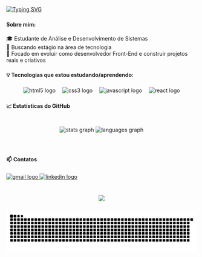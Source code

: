 <a href="https://git.io/typing-svg"><img src="https://readme-typing-svg.herokuapp.com?font=Fira+Code&duration=4500&pause=1000&color=F71D3B&width=435&lines=Ol%C3%A1%2C+me+chamo+Guilherme+!;Bem-vindo+ao+meu+Github" alt="Typing SVG" /></a>

###
<h4 align="left">Sobre mim:</h4>


<p align="left">🎓 Estudante de Análise e Desenvolvimento de Sistemas  <br>💼 Buscando estágio na área de tecnologia  <br>🚀 Focado em evoluir como desenvolvedor Front-End e construir projetos reais e criativos</p>

###

<h4 align="left">💡 Tecnologias que estou estudando/aprendendo:</h4>

###

<div align="center">
  <img src="https://cdn.jsdelivr.net/gh/devicons/devicon/icons/html5/html5-original.svg" height="30" alt="html5 logo"  />
  <img width="10" />
  <img src="https://cdn.jsdelivr.net/gh/devicons/devicon/icons/css3/css3-original.svg" height="30" alt="css3 logo"  />
  <img width="10" />
  <img src="https://cdn.jsdelivr.net/gh/devicons/devicon/icons/javascript/javascript-plain.svg" height="30" alt="javascript logo"  />
  <img width="10" />
  <img src="https://cdn.jsdelivr.net/gh/devicons/devicon/icons/react/react-original.svg" height="30" alt="react logo"  />
</div>

###

<h4 align="left">📈 Estatísticas do GitHub</h4>

###

<br clear="both">

<div align="center">
  <img src="https://github-readme-stats.vercel.app/api?username=guilhermemoreno2711&hide_title=false&hide_rank=false&show_icons=true&include_all_commits=true&count_private=true&disable_animations=false&theme=radical&locale=en&hide_border=false" height="150" alt="stats graph"  />
  <img src="https://github-readme-stats.vercel.app/api/top-langs?username=guilhermemoreno2711&locale=en&hide_title=false&layout=compact&card_width=320&langs_count=5&theme=radical&hide_border=false" height="150" alt="languages graph"  />
</div>

###

<br clear="both">

<h4 align="left">📫 Contatos</h4>

###

<div align="left">
  <a href="guilhermemorenoso@gmail.com" target="_blank">
    <img src="https://img.shields.io/static/v1?message=Gmail&logo=gmail&label=&color=D14836&logoColor=white&labelColor=&style=flat" height="23" alt="gmail logo"  />
  </a>
  <a href="https://www.linkedin.com/in/guilherme-moreno-dev-frontend/" target="_blank">
    <img src="https://img.shields.io/static/v1?message=LinkedIn&logo=linkedin&label=&color=0077B5&logoColor=white&labelColor=&style=flat" height="23" alt="linkedin logo"  />
  </a>
</div>

###

<br clear="both">

<div align="center">
  <img height="150" src="https://user-images.githubusercontent.com/74038190/212284145-bf2c01a8-c448-4f1a-b911-996024c84606.gif"  />
</div>

###
<picture align="center">
  <source media="(prefers-color-scheme: dark)" srcset="https://raw.githubusercontent.com/guilhermemoreno2711/guilhermemoreno2711/output/github-contribution-grid-snake-dark.svg">
  <source media="(prefers-color-scheme: light)" srcset="https://raw.githubusercontent.com/guilhermemoreno2711/guilhermemoreno2711/output/github-contribution-grid-snake-dark.svg">
  <img align="center" alt="github contribution grid snake animation" src="https://raw.githubusercontent.com/guilhermemoreno2711/guilhermemoreno2711/output/github-contribution-grid-snake.svg">
</picture>

###
